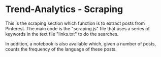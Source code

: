 # Trend-Analytics - Scraping

This is the scraping section which function is to extract posts from Pinterest. The main code is the "scraping.js" file that uses a series of keywords in the text file "links.txt" to do the searches.

In addition, a notebook is also available which, given a number of posts, counts the frequency of the language of these posts.
